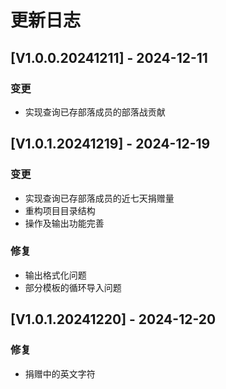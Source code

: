 # 更新日志
## [V1.0.0.20241211] - 2024-12-11
### 变更
* 实现查询已存部落成员的部落战贡献
## [V1.0.1.20241219] - 2024-12-19
### 变更
* 实现查询已存部落成员的近七天捐赠量
* 重构项目目录结构
* 操作及输出功能完善
### 修复
* 输出格式化问题
* 部分模板的循环导入问题
## [V1.0.1.20241220] - 2024-12-20
### 修复
* 捐赠中的英文字符